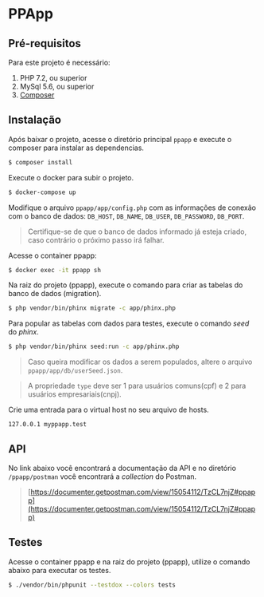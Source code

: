 # PPApp

## Pré-requisitos
Para este projeto é necessário:
1. PHP 7.2, ou superior
2. MySql 5.6, ou superior
3. [Composer](https://getcomposer.org/download/)

## Instalação
Após baixar o projeto, acesse o diretório principal `ppapp` e execute o composer para instalar as dependencias.

```bash
$ composer install
```

Execute o docker para subir o projeto.
```bash
$ docker-compose up
```

Modifique o arquivo `ppapp/app/config.php` com as informações de conexão com o banco de dados: `DB_HOST`, `DB_NAME`, `DB_USER`, `DB_PASSWORD`, `DB_PORT`.

> Certifique-se de que o banco de dados informado já esteja criado, caso contrário o próximo passo irá falhar.

Acesse o container ppapp:

```bash
$ docker exec -it ppapp sh
```

Na raiz do projeto (ppapp), execute o comando para criar as tabelas do banco de dados (migration).

```bash
$ php vendor/bin/phinx migrate -c app/phinx.php
```

Para popular as tabelas com dados para testes, execute o comando *seed* do *phinx*.

```bash
$ php vendor/bin/phinx seed:run -c app/phinx.php
```

> Caso queira modificar os dados a serem populados, altere o arquivo `ppapp/app/db/userSeed.json`.

> A propriedade `type` deve ser 1 para usuários comuns(cpf) e 2 para usuários empresariais(cnpj).

Crie uma entrada para o virtual host no seu arquivo de hosts.
```
127.0.0.1 myppapp.test
```

## API

No link abaixo você encontrará a documentação da API e no diretório `/ppapp/postman` você encontrará a *collection* do Postman.
> [https://documenter.getpostman.com/view/15054112/TzCL7njZ#ppapp](https://documenter.getpostman.com/view/15054112/TzCL7njZ#ppapp)

## Testes

Acesse o container ppapp e na raiz do projeto (ppapp), utilize o comando abaixo para executar os testes.
```bash
$ ./vendor/bin/phpunit --testdox --colors tests
```